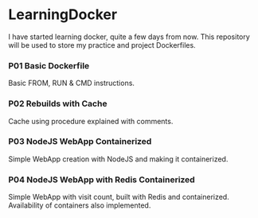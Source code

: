 # LearningDocker
I have started learning docker, quite a few days from now. This repository will be used to store my practice and project Dockerfiles.

### P01 Basic Dockerfile
Basic FROM, RUN & CMD instructions.

### P02 Rebuilds with Cache
Cache using procedure explained with comments.

### P03 NodeJS WebApp Containerized
Simple WebApp creation with NodeJS and making it containerized.

### P04 NodeJS WebApp with Redis Containerized
Simple WebApp with visit count, built with Redis and containerized. Availability of containers also implemented.
